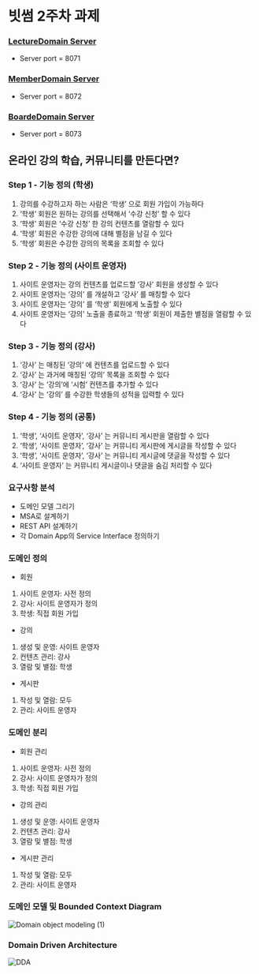 # 빗썸 2주차 과제
### [LectureDomain Server](https://github.com/HayanYoo/-bithumb-onlineLecture-lecture)
- Server port = 8071
### [MemberDomain Server](https://github.com/HayanYoo/bithumb-onlineLecture-member)
- Server port = 8072
### [BoardeDomain Server](https://github.com/HayanYoo/bithumb-onlineLecture-board)
- Server port = 8073

## 온라인 강의 학습, 커뮤니티를 만든다면?
### Step 1 - 기능 정의 (학생)
1. 강의를 수강하고자 하는 사람은 ‘학생’ 으로 회원 가입이 가능하다
2. ‘학생’ 회원은 원하는 강의를 선택해서 ‘수강 신청’ 할 수 있다
3. ‘학생’ 회원은 ‘수강 신청’ 한 강의 컨텐츠를 열람할 수 있다
4. ‘학생’ 회원은 수강한 강의에 대해 별점을 남길 수 있다
5. ‘학생’ 회원은 수강한 강의의 목록을 조회할 수 있다
### Step 2 - 기능 정의 (사이트 운영자)
1. 사이트 운영자는 강의 컨텐츠를 업로드할 ‘강사’ 회원을 생성할 수 있다
2. 사이트 운영자는 ‘강의’ 를 개설하고 ‘강사’ 를 매칭할 수 있다
3. 사이트 운영자는 ‘강의’ 를 ‘학생’ 회원에게 노출할 수 있다
4. 사이트 운영자는 ‘강의’ 노출을 종료하고 ‘학생’ 회원이 제출한 별점을 열람할 수 있다
### Step 3 - 기능 정의 (강사)
1. ‘강사’ 는 매칭된 ‘강의’ 에 컨텐츠를 업로드할 수 있다
2. ‘강사’ 는 과거에 매칭된 ‘강의’ 목록을 조회할 수 있다
3. ‘강사’ 는 ‘강의’에 ‘시험’ 컨텐츠를 추가할 수 있다
4. ‘강사’ 는 ‘강의’ 를 수강한 학생들의 성적을 입력할 수 있다
### Step 4 - 기능 정의 (공통)
1. ‘학생’, ‘사이트 운영자’, ‘강사’ 는 커뮤니티 게시판을 열람할 수 있다
2. ‘학생’, ‘사이트 운영자’, ‘강사’ 는 커뮤니티 게시판에 게시글을 작성할 수 있다
3. ‘학생’, ‘사이트 운영자’, ‘강사’ 는 커뮤니티 게시글에 댓글을 작성할 수 있다
4. ‘사이트 운영자’ 는 커뮤니티 게시글이나 댓글을 숨김 처리할 수 있다
### 요구사항 분석
* 도메인 모델 그리기
* MSA로 설계하기
* REST API 설계하기
* 각 Domain App의 Service Interface 정의하기
### 도메인 정의
* 회원
1. 사이트 운영자: 사전 정의
2. 강사: 사이트 운영자가 정의
3. 학생: 직접 회원 가입
* 강의
1. 생성 및 운영: 사이트 운영자
2. 컨텐츠 관리: 강사
3. 열람 및 별점: 학생
* 게시판
1. 작성 및 열람: 모두
2. 관리: 사이트 운영자
### 도메인 분리
* 회원 관리
1. 사이트 운영자: 사전 정의
2. 강사: 사이트 운영자가 정의
3. 학생: 직접 회원 가입
* 강의 관리
1. 생성 및 운영: 사이트 운영자
2. 컨텐츠 관리: 강사
3. 열람 및 별점: 학생
* 게시판 관리
1. 작성 및 열람: 모두
2. 관리: 사이트 운영자
 
### 도메인 모델 및 Bounded Context Diagram
![Domain object modeling (1)](https://user-images.githubusercontent.com/73471529/164623080-40f8659f-afb4-481e-ba24-ee0e6cdb9592.png)



### Domain Driven Architecture
![DDA](https://user-images.githubusercontent.com/73471529/164625712-c2c7be05-cd85-4c73-b6b5-5f11141353de.PNG)


